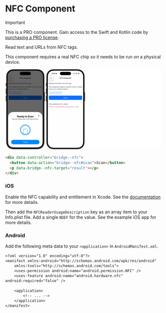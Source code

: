 # NFC Component

> [!IMPORTANT]
> This is a PRO component. Gain access to the Swift and Kotlin code by [purchasing a PRO license](https://buy.stripe.com/fZeaF6bn9b9d4Pm14b).

Read text and URLs from NFC tags.

This component requires a real NFC chip so it needs to be run on a physical device.

![NFC Component examples](/resources/screenshots/nfc.png)

```html
<div data-controller="bridge--nfc">
  <button data-action="bridge--nfc#scan">Scan</button>
  <p data-bridge--nfc-target="result"></p>
</div>
```

### iOS

Enable the NFC capability and entitlement in Xcode. See the [documentation](https://developer.apple.com/documentation/corenfc/building-an-nfc-tag-reader-app#Configure-the-App-to-Detect-NFC-Tags) for more details.

Then add the `NFCReaderUsageDescription` key as an array item to your Info.plist file. Add a single `NDEF` for the value. See the example iOS app for more details.

### Android

Add the following meta data to your `<application>` in `AndroidManifest.xml`.

```
<?xml version="1.0" encoding="utf-8"?>
<manifest xmlns:android="http://schemas.android.com/apk/res/android"
    xmlns:tools="http://schemas.android.com/tools">
    <uses-permission android:name="android.permission.NFC" />
    <uses-feature android:name="android.hardware.nfc" android:required="false" />

    <application>
        <!-- ... -->
    </application>
</manifest>
```
